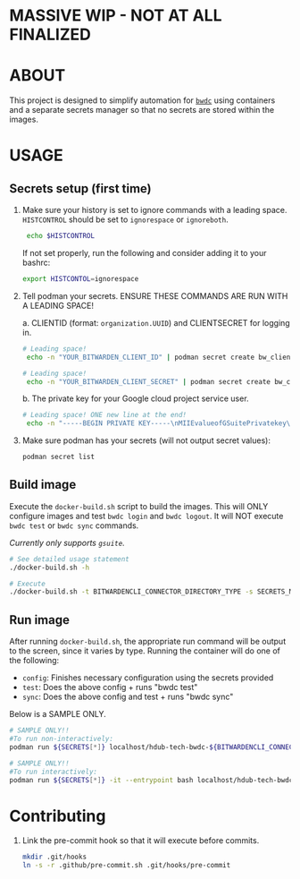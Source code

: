 # MASSIVE WIP - NOT AT ALL FINALIZED

# ABOUT

This project is designed to simplify automation for [`bwdc`] using containers
and a separate secrets manager so that no secrets are stored within the images.

# USAGE

## Secrets setup (first time)

1. Make sure your history is set to ignore commands with a leading space.
   `HISTCONTROL` should be set to `ignorespace` or `ignoreboth`.
   ```bash
    echo $HISTCONTROL
    ```
    If not set properly, run the following and consider adding it to your bashrc:
    ```bash
    export HISTCONTOL=ignorespace
    ```

2. Tell podman your secrets. ENSURE THESE COMMANDS ARE RUN WITH A LEADING SPACE!

   a. CLIENTID (format: `organization.UUID`) and CLIENTSECRET for logging in.
   ```bash
   # Leading space!
    echo -n "YOUR_BITWARDEN_CLIENT_ID" | podman secret create bw_clientid -
   ```
   ```bash
   # Leading space!
    echo -n "YOUR_BITWARDEN_CLIENT_SECRET" | podman secret create bw_clientsecret -
   ```
   b. The private key for your Google cloud project service user.
   ```bash
   # Leading space! ONE new line at the end!
    echo -n "-----BEGIN PRIVATE KEY-----\nMIIEvalueofGSuitePrivatekey\n-----END PRIVATE KEY-----\n" | podman secret create bw_key -
   ```

3. Make sure podman has your secrets (will not output secret values):
   ```bash
   podman secret list
   ```

## Build image

Execute the `docker-build.sh` script to build the images. This will ONLY
configure images and test `bwdc login` and `bwdc logout`. It will NOT execute
`bwdc test` or `bwdc sync` commands.

_Currently only supports `gsuite`._

```bash
# See detailed usage statement
./docker-build.sh -h
```

```bash
# Execute
./docker-build.sh -t BITWARDENCLI_CONNECTOR_DIRECTORY_TYPE -s SECRETS_MANAGER [-n] [-r]
```

## Run image

After running `docker-build.sh`, the appropriate run command will be output to
the screen, since it varies by type. Running the container will do one of the
following:

* `config`: Finishes necessary configuration using the secrets provided
* `test`: Does the above config + runs "bwdc test"
* `sync`: Does the above config and test + runs "bwdc sync"

Below is a SAMPLE ONLY.

```bash
# SAMPLE ONLY!!
#To run non-interactively:
podman run ${SECRETS[*]} localhost/hdub-tech-bwdc-${BITWARDENCLI_CONNECTOR_DIRECTORY_TYPE}:${BWDC_VERSION} config|test|sync
```

```bash
# SAMPLE ONLY!!
#To run interactively:
podman run ${SECRETS[*]} -it --entrypoint bash localhost/hdub-tech-bwdc-${BITWARDENCLI_CONNECTOR_DIRECTORY_TYPE}:${BWDC_VERSION}
```

# Contributing

1. Link the pre-commit hook so that it will execute before commits.
    ```bash
    mkdir .git/hooks
    ln -s -r .github/pre-commit.sh .git/hooks/pre-commit
    ```

<!-- Links -->
[`bwdc`]: https://bitwarden.com/help/directory-sync-cli

<!-- markdownlint-configure-file {
  MD013: {
    code_blocks: false
  }
}
-->
